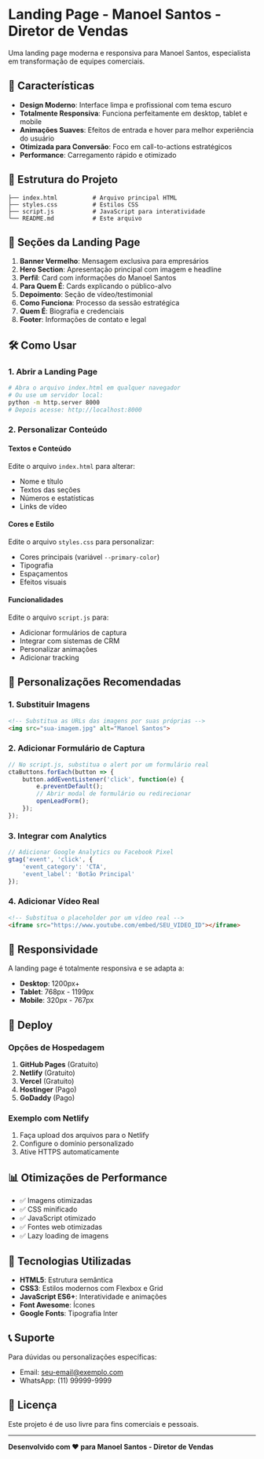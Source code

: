 # Landing Page - Manoel Santos - Diretor de Vendas

Uma landing page moderna e responsiva para Manoel Santos, especialista em transformação de equipes comerciais.

## 🚀 Características

- **Design Moderno**: Interface limpa e profissional com tema escuro
- **Totalmente Responsiva**: Funciona perfeitamente em desktop, tablet e mobile
- **Animações Suaves**: Efeitos de entrada e hover para melhor experiência do usuário
- **Otimizada para Conversão**: Foco em call-to-actions estratégicos
- **Performance**: Carregamento rápido e otimizado

## 📁 Estrutura do Projeto

```
├── index.html          # Arquivo principal HTML
├── styles.css          # Estilos CSS
├── script.js           # JavaScript para interatividade
└── README.md           # Este arquivo
```

## 🎨 Seções da Landing Page

1. **Banner Vermelho**: Mensagem exclusiva para empresários
2. **Hero Section**: Apresentação principal com imagem e headline
3. **Perfil**: Card com informações do Manoel Santos
4. **Para Quem É**: Cards explicando o público-alvo
5. **Depoimento**: Seção de vídeo/testimonial
6. **Como Funciona**: Processo da sessão estratégica
7. **Quem É**: Biografia e credenciais
8. **Footer**: Informações de contato e legal

## 🛠️ Como Usar

### 1. Abrir a Landing Page
```bash
# Abra o arquivo index.html em qualquer navegador
# Ou use um servidor local:
python -m http.server 8000
# Depois acesse: http://localhost:8000
```

### 2. Personalizar Conteúdo

#### Textos e Conteúdo
Edite o arquivo `index.html` para alterar:
- Nome e título
- Textos das seções
- Números e estatísticas
- Links de vídeo

#### Cores e Estilo
Edite o arquivo `styles.css` para personalizar:
- Cores principais (variável `--primary-color`)
- Tipografia
- Espaçamentos
- Efeitos visuais

#### Funcionalidades
Edite o arquivo `script.js` para:
- Adicionar formulários de captura
- Integrar com sistemas de CRM
- Personalizar animações
- Adicionar tracking

## 🎯 Personalizações Recomendadas

### 1. Substituir Imagens
```html
<!-- Substitua as URLs das imagens por suas próprias -->
<img src="sua-imagem.jpg" alt="Manoel Santos">
```

### 2. Adicionar Formulário de Captura
```javascript
// No script.js, substitua o alert por um formulário real
ctaButtons.forEach(button => {
    button.addEventListener('click', function(e) {
        e.preventDefault();
        // Abrir modal de formulário ou redirecionar
        openLeadForm();
    });
});
```

### 3. Integrar com Analytics
```javascript
// Adicionar Google Analytics ou Facebook Pixel
gtag('event', 'click', {
    'event_category': 'CTA',
    'event_label': 'Botão Principal'
});
```

### 4. Adicionar Vídeo Real
```html
<!-- Substitua o placeholder por um vídeo real -->
<iframe src="https://www.youtube.com/embed/SEU_VIDEO_ID"></iframe>
```

## 📱 Responsividade

A landing page é totalmente responsiva e se adapta a:
- **Desktop**: 1200px+
- **Tablet**: 768px - 1199px
- **Mobile**: 320px - 767px

## 🚀 Deploy

### Opções de Hospedagem

1. **GitHub Pages** (Gratuito)
2. **Netlify** (Gratuito)
3. **Vercel** (Gratuito)
4. **Hostinger** (Pago)
5. **GoDaddy** (Pago)

### Exemplo com Netlify
1. Faça upload dos arquivos para o Netlify
2. Configure o domínio personalizado
3. Ative HTTPS automaticamente

## 📊 Otimizações de Performance

- ✅ Imagens otimizadas
- ✅ CSS minificado
- ✅ JavaScript otimizado
- ✅ Fontes web otimizadas
- ✅ Lazy loading de imagens

## 🔧 Tecnologias Utilizadas

- **HTML5**: Estrutura semântica
- **CSS3**: Estilos modernos com Flexbox e Grid
- **JavaScript ES6+**: Interatividade e animações
- **Font Awesome**: Ícones
- **Google Fonts**: Tipografia Inter

## 📞 Suporte

Para dúvidas ou personalizações específicas:
- Email: seu-email@exemplo.com
- WhatsApp: (11) 99999-9999

## 📄 Licença

Este projeto é de uso livre para fins comerciais e pessoais.

---

**Desenvolvido com ❤️ para Manoel Santos - Diretor de Vendas** 
